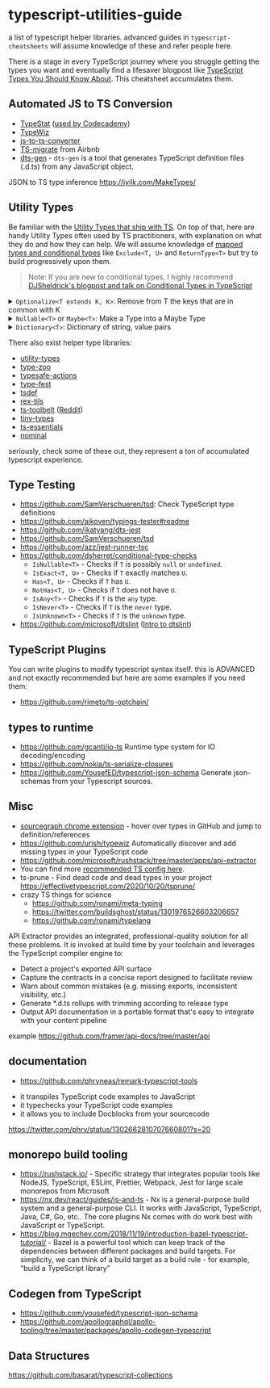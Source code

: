 # typescript-utilities-guide

a list of typescript helper libraries. advanced guides in `typescript-cheatsheets` will assume knowledge of these and refer people here.

There is a stage in every TypeScript journey where you struggle getting the types you want and eventually find a lifesaver blogpost like [TypeScript Types You Should Know About](https://xpbytes.com/articles/types-you-should-know-about-typescript/). This cheatsheet accumulates them.

## Automated JS to TS Conversion

- [TypeStat](https://github.com/JoshuaKGoldberg/TypeStat) ([used by Codecademy](https://mobile.twitter.com/JoshuaKGoldberg/status/1159090281314160640))
- [TypeWiz](https://github.com/urish/typewiz)
- [js-to-ts-converter](https://github.com/gregjacobs/js-to-ts-converter)
- [TS-migrate](https://medium.com/airbnb-engineering/ts-migrate-a-tool-for-migrating-to-typescript-at-scale-cd23bfeb5cc) from Airbnb 
- [dts-gen](https://github.com/microsoft/dts-gen) - `dts-gen` is a tool that generates TypeScript definition files (.d.ts) from any JavaScript object.


JSON to TS type inference https://jvilk.com/MakeTypes/

## Utility Types

Be familiar with the [Utility Types that ship with TS](https://www.typescriptlang.org/docs/handbook/utility-types.html). On top of that, here are handy Utility Types often used by TS practitioners, with explanation on what they do and how they can help. We will assume knowledge of [mapped types and conditional types](https://mariusschulz.com/blog/series/typescript-evolution) like `Exclude<T, U>` and `ReturnType<T>` but try to build progressively upon them.

> Note: If you are new to conditional types, I highly recommend [DJSheldrick's blogpost and talk on Conditional Types in TypeScript](https://artsy.github.io/blog/2018/11/21/conditional-types-in-typescript/)

<details>
  <summary>
    <code>Optionalize&lt;T extends K, K&gt;</code>: Remove from T the keys that are in common with K
  </summary>
  
```ts
/**
 * Remove from T the keys that are in common with K
 */
type Optionalize<T extends K, K> = Omit<T, keyof K>;
```
  
  An example usage is in our HOC section below.
  
</details>
<details>
  <summary>
    <code>Nullable&lt;T&gt;</code> or <code>Maybe&lt;T&gt;</code>: Make a Type into a Maybe Type
  </summary>
  
```ts
/**
 * Make a Type into a Maybe Type
 */
type Nullable<T> = T | null
type Maybe<T> = T | undefined
```

Your choice of `null` or `undefined` depends on your approach toward missing values. Some folks feel strongly one way or the other.

</details>
<details>
  <summary>
    <code>Dictionary&lt;T&gt;</code>: Dictionary of string, value pairs
  </summary>
  
```ts
/**
 * Dictionary of string, value pairs
 */
type Dictionary<T> = { [key: string]: T }
```

`[key: string]` is a very handy trick in general. You can also modify dictionary fields with [Readonly](https://www.typescriptlang.org/docs/handbook/release-notes/typescript-2-8.html) or make them optional or Omit them, etc.

</details>

There also exist helper type libraries:

- [utility-types](https://github.com/piotrwitek/utility-types)
- [type-zoo](https://github.com/pelotom/type-zoo)
- [typesafe-actions](https://github.com/piotrwitek/typesafe-actions)
- [type-fest](https://github.com/sindresorhus/type-fest)
- [tsdef](https://github.com/joonhocho/tsdef)
- [rex-tils](https://github.com/Hotell/rex-tils)
- [ts-toolbelt](https://github.com/pirix-gh/ts-toolbelt) ([Reddit](https://www.reddit.com/r/typescript/comments/c2nq7k/higher_type_safety_for_typescript_with_tstoolbelt/))
- [tiny-types](https://github.com/jan-molak/tiny-types)
- [ts-essentials](https://github.com/krzkaczor/ts-essentials)
- [nominal](https://github.com/Coder-Spirit/nominal)

seriously, check some of these out, they represent a ton of accumulated typescript experience.

## Type Testing

- https://github.com/SamVerschueren/tsd: Check TypeScript type definitions
- https://github.com/aikoven/typings-tester#readme
- https://github.com/ikatyang/dts-jest
- https://github.com/SamVerschueren/tsd
- https://github.com/azz/jest-runner-tsc
- https://github.com/dsherret/conditional-type-checks
  * `IsNullable<T>` - Checks if `T` is possibly `null` or `undefined`.
  * `IsExact<T, U>` - Checks if `T` exactly matches `U`.
  * `Has<T, U>` - Checks if `T` has `U`.
  * `NotHas<T, U>` - Checks if `T` does not have `U`.
  * `IsAny<T>` - Checks if `T` is the `any` type.
  * `IsNever<T>` - Checks if `T` is the `never` type.
  * `IsUnknown<T>` - Checks if `T` is the `unknown` type.
- https://github.com/microsoft/dtslint ([Intro to dtslint](https://www.youtube.com/watch?v=nygcFEwOG8w&feature=share))

## TypeScript Plugins

You can write plugins to modify typescript syntax itself. this is ADVANCED and not exactly recommended but here are some examples if you need them:

- https://github.com/rimeto/ts-optchain/

## types to runtime


- https://github.com/gcanti/io-ts Runtime type system for IO decoding/encoding
- https://github.com/nokia/ts-serialize-closures
- https://github.com/YousefED/typescript-json-schema Generate json-schemas from your Typescript sources.

## Misc

- [sourcegraph chrome extension](https://chrome.google.com/webstore/detail/sourcegraph/dgjhfomjieaadpoljlnidmbgkdffpack?hl=en) - hover over types in GitHub and jump to definition/references
- https://github.com/urish/typewiz Automatically discover and add missing types in your TypeScript code
- https://github.com/microsoft/rushstack/tree/master/apps/api-extractor
- You can find more [recommended TS config here](https://github.com/tsconfig/bases). 
- ts-prune - Find dead code and dead types in your project https://effectivetypescript.com/2020/10/20/tsprune/
- crazy TS things for science
  - https://github.com/ronami/meta-typing
  - https://twitter.com/buildsghost/status/1301976526603206657
  - https://github.com/ronami/typelang



API Extractor provides an integrated, professional-quality solution for all these problems. It is invoked at build time by your toolchain and leverages the TypeScript compiler engine to:

- Detect a project's exported API surface
- Capture the contracts in a concise report designed to facilitate review
- Warn about common mistakes (e.g. missing exports, inconsistent visibility, etc.)
- Generate \*.d.ts rollups with trimming according to release type
- Output API documentation in a portable format that's easy to integrate with your content pipeline

example https://github.com/framer/api-docs/tree/master/api 

## documentation

- https://github.com/phryneas/remark-typescript-tools

* it transpiles TypeScript code examples to JavaScript
* it typechecks your TypeScript code examples
* it allows you to include Docblocks from your sourcecode

https://twitter.com/phry/status/1302662810707660801?s=20

## monorepo build tooling

- https://rushstack.io/ - Specific strategy that integrates popular tools like NodeJS, TypeScript, ESLint, Prettier, Webpack, Jest for large scale monorepos from Microsoft
- https://nx.dev/react/guides/js-and-ts - Nx is a general-purpose build system and a general-purpose CLI. It works with JavaScript, TypeScript, Java, C#, Go, etc.. The core plugins Nx comes with do work best with JavaScript or TypeScript.
- https://blog.mgechev.com/2018/11/19/introduction-bazel-typescript-tutorial/ - Bazel is a powerful tool which can keep track of the dependencies between different packages and build targets. For simplicity, we can think of a build target as a build rule - for example, “build a TypeScript library”


## Codegen from TypeScript

- https://github.com/yousefed/typescript-json-schema
- https://github.com/apollographql/apollo-tooling/tree/master/packages/apollo-codegen-typescript

## Data Structures

https://github.com/basarat/typescript-collections
